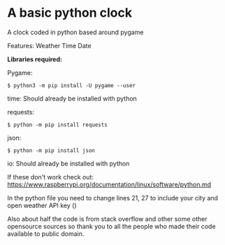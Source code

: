 # A basic python clock
A clock coded in python based around pygame

Features:
Weather
Time
Date

**Libraries required:**

Pygame:
```console
$ python3 -m pip install -U pygame --user
```

time:
Should already be installed with python

requests:
```console
$ python -m pip install requests
```

json:
```console
$ python -m pip install json
```

io:
Should already be installed with python

If these don't work check out: https://www.raspberrypi.org/documentation/linux/software/python.md

In the python file you need to change lines 21, 27 to include your city and open weather API key ()

Also about half the code is from stack overflow and other some other opensource sources so thank you to all the people who made their code available to public domain.
